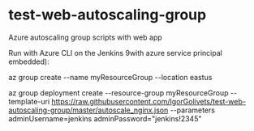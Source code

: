 # test-web-autoscaling-group
Azure autoscaling group scripts with web app

Run with Azure CLI on the Jenkins 9with azure service principal embedded):

az group create --name myResourceGroup --location eastus

az group deployment create --resource-group myResourceGroup --template-uri https://raw.githubusercontent.com/IgorGolivets/test-web-autoscaling-group/master/autoscale_nginx.json --parameters adminUsername=jenkins adminPassword="jenkins!2345"
